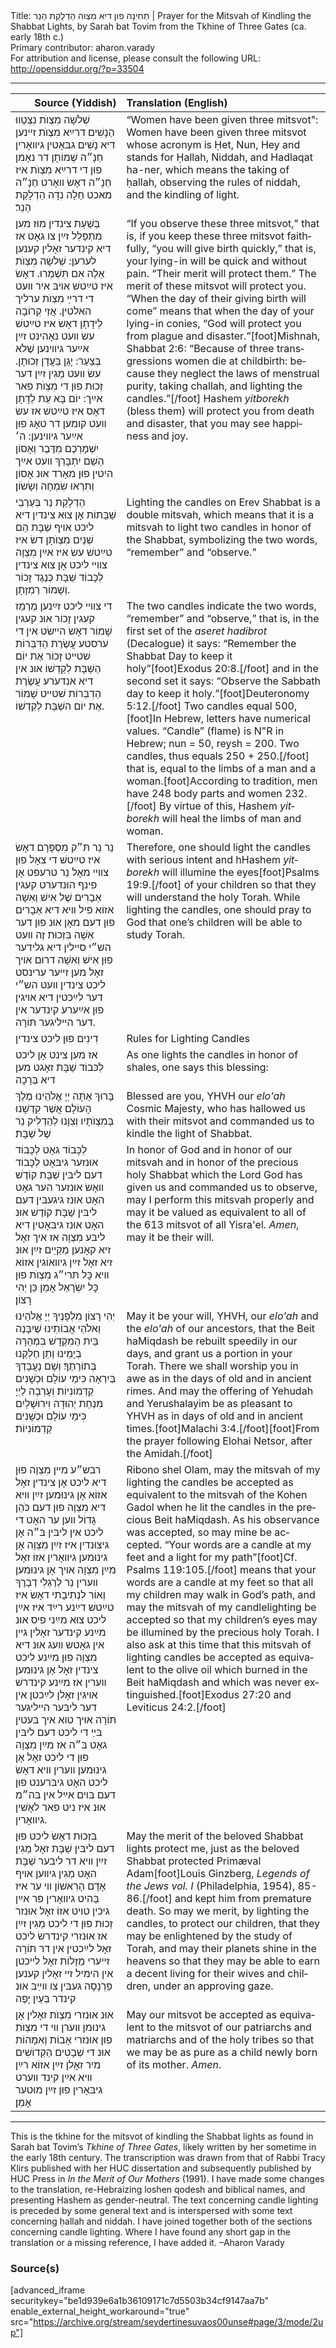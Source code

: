 <html>
<head></head>
<body>
Title: תְחִינָה פון דיא מִצְוה הַדְלָקַת הַנֵר | Prayer for the Mitsvah of Kindling the Shabbat Lights, by Sarah bat Tovim from the Tkhine of Three Gates (ca. early 18th c.)<br />
Primary contributor: aharon.varady<br />
For attribution and license, please consult the following URL: <a href="http://opensiddur.org/?p=33504">http://opensiddur.org/?p=33504</a>
<p />
<hr />

<table style="margin-left: auto;margin-right: auto;" class="draggable">
<thead><tr><th id="x" style="text-align: right;">Source (Yiddish)</th><th style="text-align: left;">Translation (English)</th></tr></thead>
<tbody>
<tr><td style="vertical-align:top;">
<div class="yiddish" lang="yi">
שְׁלֹשָה מִצְוֺת נִצְטַווּ הַנָשִׁים דרײַא מִצְוֺת זײנען דיא נָשִׁים גבּאָטין גיװאָרין חַנָ״ה שְׁמוֹתָן דר נאָמן פוּן די דרײַא מִצְוֺת איז חַנָ״ה דאָשׂ װאָרט חַנָ״ה מאכט חַלָה נִדָה הַדְלָקַת הַנֵר׃
</div></td>

<td style="vertical-align:top;">
<div class="english" lang="en">
“Women have been given three mitsvot": Women have been given three mitsvot whose acronym is Ḥet, Nun, Hey and stands for Ḥallah, Niddah, and Hadlaqat ha-ner, which means the taking of ḥallah, observing the rules of niddah, and the kindling of light.
</div></td></tr>


<tr><td style="vertical-align:top;">
<div class="yiddish" lang="yi">
בְּשַׁעַת צינדין מוּז מען מִתְפַּלֵל זײַן צו גאָט אז דיא קינדער זאָלין קענען לערען: שְׁלֹשָה מִצְוֺת אֵלֶה אִם תִּשְׁמְרוּ. דאָשׂ איז טײַטשׁ אױבּ איר װעט די דרײַ מִצְוֺת ערליך האלטין. אֲזַי קְרוֹבָה לֵידָתָן דאָשׂ איז טײַטשׁ עשׂ װעט נאָהינט זײַן אײַער גיװינען שֶׁלֹא בְּצַעַר: יָגֵן בַּעֲדָן זְכוּתָן. עשׂ װעט מַגִין זײַן דער זְכוּת פוּן די מִצְוֺת פאר אײַך: יוֹם בָּא עֵת לֵדָתָן דאָס איז טײַטשׁ אז עשׂ װעט קומען דר טאָג פוּן אײַער גיװינען: ה׳ יִשְׁמָרְכֶם מִדֶּבֶר וְאָסוֹן הַשֵׁם יִתְבָּרֵךְ װעט אײַך היטין פוּן מאָרד אוּנ אָסוֹן וְתִרְאוּ שִׂמְחָה וְשָׂשׂוֹן׃
</div></td>

<td style="vertical-align:top;">
<div class="english" lang="en">
“If you observe these three mitsvot," that is, if you keep these three mitsvot faithfully, “you will give birth quickly,” that is, your lying-in will be quick and without pain. “Their merit will protect them.” The merit of these mitsvot will protect you. “When the day of their giving birth will come” means that when the day of your lying-in conies, “God will protect you from plague and disaster.”[foot]Mishnah, Shabbat 2:6: “Because of three transgressions women die at childbirth: because they neglect the laws of menstrual purity, taking challah, and lighting the candles.”[/foot] Hashem <em>yitborekh</em> (bless them) will protect you from death and disaster, that you may see happiness and joy.
</div></td></tr>


<tr><td style="vertical-align:top;">
<div class="yiddish" lang="yi">
הַדְלָקַת נֵר בְּעַרְבֵי שַׁבָּתוֹת אָן צוּא צינדין דיא ליכט אױף שַׁבָּת הֵם שְׁנַיִם מִצְוֺתָן דשׂ איז טײַטשׁ עשׂ איז אײַן מִצְוָה צװײ ליכט אָן צוּא צינדין לְכָּבוֹד שַׁבָּת כְּנֶגֶד זָכוֹר וְשָׁמוֹר רְמִזָתָן. 
</div></td>

<td style="vertical-align:top;">
<div class="english" lang="en">
Lighting the candles on Erev Shabbat is a double mitsvah, which means that it is a mitsvah to light two candles in honor of the Shabbat, symbolizing the two words, “remember” and “observe.”
</div></td></tr>


<tr><td style="vertical-align:top;">
<div class="yiddish" lang="yi">
די צװײ ליכט זײַנען מְרַמֵז קעגין זָכוֹר אוּנ קעגין שָׁמוֹר דאָשׂ הײשׂט אין די ערסטע עֲשֶׂרֶת הַדִבְּרוֹת שׁטײט זָכוֹר אֶת יוֹם הַשַׁבָּת לְקַדְשׁוֹ אוּנ אין דיא אנדערע עֲשֶׂרֶת הַדִבְּרוֹת שׁטײט שָׁמוֹר אֶת יוֹם השַׁבָּת לְקַדְשׁוֹ.
</div></td>

<td style="vertical-align:top;">
<div class="english" lang="en">
The two candles indicate the two words, “remember” and “observe,” that is, in the first set of the <em>aseret hadibrot</em> (Decalogue) it says: “Remember the Shabbat Day to keep it holy”[foot]Exodus 20:8.[/foot] and in the second set it says: “Observe the Sabbath day to keep it holy.”[foot]Deuteronomy 5:12.[/foot] Two candles equal 500,[foot]In Hebrew, letters have numerical values. “Candle” (flame) is N"R in Hebrew; nun = 50, reysh = 200. Two candles, thus equals 250 + 250.[/foot] that is, equal to the limbs of a man and a woman.[foot]According to tradition, men have 248 body parts and women 232.[/foot] By virtue of this, Hashem <em>yitborekh</em> will heal the limbs of man and woman.
</div></td></tr>


<tr><td style="vertical-align:top;">
<div class="yiddish" lang="yi">
נֵר נֵר תּ״ק מִסְפָּרָם דאָשׂ איז טײַטשׁ די צאָל פוּן צװײ מאָל נֵר טרעפט אָן פינף הוּנדערט קעגין אֵבָרִים שֶׁל אִישׁ וְאִשָׁה אזוֹא פיל װיא דיא אֵבָרִים פוּן דעם מאָן אוּנ פוּן דער אִשָׁה בִּזְכוּת זֶה װעט הש״י סײלין דיא גלידער פוּן אִישׁ וְאִשָׁה דרוּם אױך זאָל מען זײער ערינסט ליכט צינדין װעט הש״י דער לײַכטין דיא אױגין פוּן אײַערע קינדער אין דער הײליגער תּוֹרָה. 
</div></td>

<td style="vertical-align:top;">
<div class="english" lang="en">
Therefore, one should light the candles with serious intent and hHashem <em>yitborekh</em> will illumine the eyes[foot]Psalms 19:9.[/foot] of your children so that they will understand the holy Torah. While lighting the candles, one should pray to God that one’s children will be able to study Torah. 
</div></td></tr>


<tr><td style="vertical-align:top;">
<div class="yiddish" lang="yi">
דִינִים פוּן ליכט צינדין
</div></td>

<td style="vertical-align:top;">
<div class="english" lang="en">
Rules for Lighting Candles
</div></td></tr>


<tr><td style="vertical-align:top;">
<div class="yiddish" lang="yi">
אז מען צינט אָן ליכט לְכּבוֹד שַׁבָּת זאָגט מען דיא בְּרָכָה 
</div></td>

<td style="vertical-align:top;">
<div class="english" lang="en">
As one lights the candles in honor of shales, one says this blessing: 
</div></td></tr>


<tr><td style="vertical-align:top;">
<div class="liturgy" lang="he">
בָּרוּךְ אַתָּה 
יְיָ אֱלֹהֵינוּ 
מֶלֶךְ הָעוֹלָם 
אֲשֶׁר קִדְשָׁנוּ בְּמִצְוֺתָיו 
וְצִוָנוּ לְהַדְלִיק נֵר שֶׁל שַׁבָּת׃
</div></td>

<td style="vertical-align:top;">
<div class="english" lang="en">
Blessed are you, 
YHVH our <em>elo'ah</em>
Cosmic Majesty, 
who has hallowed us with their mitsvot 
and commanded us to kindle the light of Shabbat.
</div></td></tr>


<tr><td style="vertical-align:top;">
<div class="yiddish" lang="yi">
לְכָּבוֹד גאָט לְכָּבוֹד אוּנזער גיבּאָט לְכָּבוֹד דעם ליבּין שַׁבָּת קוֹדֶשׁ װאָשׂ אוּנזער הער גאָט האָט אוּנז גיגעבּין דעם ליבּין שַׁבָּת קוֹדֶשׁ אוּנ האָט אוּנז גיבּאָטין דיא ליבּע מִצְוָה אז איך זאָל זיא קאָנען מְקַיֵים זײַן אוּנ זיא זאָל זײַן גיװאוֹגין אזוֹא װיא כׇּל תּרי״ג מִצְוֺת פוּן כׇּל יִשְׂרָאֵל אָמֵן כֵּן יְהִי רָצוֹן׃
</div></td>

<td style="vertical-align:top;">
<div class="english" lang="en">
In honor of God and in honor of our mitsvah and in honor of the precious holy Shabbat which the Lord God has given us and commanded us to observe, may I perform this mitsvah properly and may it be valued as equivalent to all of the 613 mitsvot of all Yisra'el. <em>Amen</em>, may it be their will.
</div></td></tr>


<tr><td style="vertical-align:top;">
<div class="liturgy" lang="he">
יְהִי רָצוֹן מִלְפָנֶיךָ יְיָ אֱלֹהֵינוּ וֵאלֹהֵי אֲבוֹתֵינוּ שֶׁיִבָּנֶה בֵּית הַמִקְדָשׁ בִּמְהֵרָה בְיָמֵינוּ וְתֵן חֶלְקֵנוּ בְּתוֹרָתֶךָ׃ וְשָׁם נַעֲבָדְךָ בְּיִרְאָה כִּימֵי עוֹלָם וּכְשָׁנִים קַדְמוֹנִיוֹת׃ וְעָרְבָה לַיְיָ מִנְחַת יְהוּדָה וִירוּשָׁלַיִם כִּימֵי עוֹלָם וּכְשָׁנִים קַדְמוֹנִיוֹת׃
</div></td>

<td style="vertical-align:top;">
<div class="english" lang="en">
May it be your will, YHVH, our <em>elo'ah</em> and the <em>elo'ah</em> of our ancestors, that the Beit haMiqdash be rebuilt speedily in our days, and grant us a portion in your Torah. There we shall worship you in awe as in the days of old and in ancient rimes. And may the offering of Yehudah and Yerushalayim be as pleasant to YHVH as in days of old and in ancient times.[foot]Malachi 3:4.[/foot][foot]From the prayer following Elohai Netsor, after the Amidah.[/foot]
</div></td></tr>


<tr><td style="vertical-align:top;">
<div class="yiddish" lang="yi">
רבש״ע מײן מִצְוָה פוּן דיא ליכט אָן צינדין זאָל אזוֹא אָן גינוּמען זײַן װיא דיא מִצְוָה פוּן דעם כֹּהֵן גָדוֹל װען ער האָט די ליכט אין ליבּין בּ״ה אָן גיצוּנדין איז זײַן מִצְוָה אָן גינוּמען גיװאָרין אזוֹ זאָל מײַן מִצְוָה אױך אָן גינוּמען װערין נֵר לְרַגְלִי דְבָרֶךָ וְאוֹר לִנְתִיבָתִי דאָשׂ איז טײַטשׁ דײַנע רײַד איז אײַן ליכט צוּא מײַני פיס אוּנ מײַנע קינדער זאָלין גײן אין גאָטש װעג אוּנ דיא מִצְוָה פוּן מײַנע ליכט צינדין זאָל אָן גינוּמען װערין אז מײַנע קינדרשׁ אױגין זאָלן לײַכטן אין דער ליבּער הײליגער תּוֹרָה אױך טוא איך בּעטין בּײַ די ליכט דעם ליבּין גאָט בּ״ה אז מײַן מִצְוָה פוּן די ליכט זאָל אָן גינוּמען װערין װיא דאָשׂ ליכט האָט גיבּרענט פוּן דעם בּױם אײַל אין בּה״מ אוּנ איז ניט פאר לאָשׁין גיװאָרין.
</div></td>

<td style="vertical-align:top;">
<div class="english" lang="en">
Ribono shel Olam, may the mitsvah of my lighting the candles be accepted as equivalent to the mitsvah of the Kohen Gadol when he lit the candles in the precious Beit haMiqdash. As his observance was accepted, so may mine be accepted. “Your words are a candle at my feet and a light for my path”[foot]Cf. Psalms 119:105.[/foot] means that your words are a candle at my feet so that all my children may walk in God’s path, and may the mitsvah of my candlelighting be accepted so that my children’s eyes may be illumined by the precious holy Torah. I also ask at this time that this mitsvah of lighting candles be accepted as equivalent to the olive oil which burned in the Beit haMiqdash and which was never extinguished.[foot]Exodus 27:20 and Leviticus 24:2.[/foot]
</div></td></tr>


<tr><td style="vertical-align:top;">
<div class="yiddish" lang="yi">
בִּזְכוּת דאָשׂ ליכט פוּן דעם ליבּין שַׁבָּת זאָל מַגִין זײַן װיא דר ליבער שַׁבָּת האָט מַגִין גיװען אױף אָדָם הָרִאשׁוֹן װי ער איז בַּהיט גיװאָרין פר אײַן גיכין טױט אזוֹ זאָל אוּנזר זְכוּת פוּן די ליכט מַגִין זײַן אז אוּנזרי קינדרשׂ ליכט זאָל לײַכטין אין דר תּוֹרָה זײערי מַזָלוֹת זאָל לײכטן אין הימיל זײ זאָלין קענען פַּרְנָסָה געבּין צו װײַבּ אוּנ קינדר בְּעַיִן יָפֶה 
</div></td>

<td style="vertical-align:top;">
<div class="english" lang="en">
May the merit of the beloved Shabbat lights protect me, just as the beloved Shabbat protected Primæval Adam[foot]Louis Ginzberg, <em>Legends of the Jews vol. I</em> (Philadelphia, 1954), 85-86.[/foot] and kept him from premature death. So may we merit, by lighting the candles, to protect our children, that they may be enlightened by the study of Torah, and may their planets shine in the heavens so that they may be able to earn a decent living for their wives and children, under an approving gaze.
</div></td></tr>


<tr><td style="vertical-align:top;">
<div class="yiddish" lang="yi">
אוּנ אוּנזרי מִצְוֺת זאָלין אָן גינוּמן װערן װי די מִצְוֺת פוּן אוּנזרי אָבוֹת וְאִמָהוֹת אוּנ די שְׁבָטִים הַקְדוֹשִׁים מיר זאָלן זײַן אזוֹא רײַן װיא אײַן קינד װערט גיבּאָרין פוּן זײַן מוּטער אָמֵן׃
</div></td>

<td style="vertical-align:top;">
<div class="english" lang="en">
May our mitsvot be accepted as equivalent to the mitsvot of our patriarchs and matriarchs and of the holy tribes so that we may be as pure as a child newly born of its mother. <em>Amen</em>.
</div></td></tr>
</tbody></table>

<hr />

This is the tkhine for the mitsvot of kindling the Shabbat lights as found in Sarah bat Tovim’s <em>Tkhine of Three Gates</em>, likely written by her sometime in the early 18th century. The transcription was drawn from that of Rabbi Tracy Klirs published with her HUC dissertation and subsequently published by HUC Press in <em>In the Merit of Our Mothers</em> (1991). I have made some changes to the translation, re-Hebraizing loshen qodesh and biblical names, and presenting Hashem as gender-neutral. The text concerning candle lighting is preceded by some general text and is interspersed with some text concerning ḥallah and niddah. I have joined together both of the sections concerning candle lighting. Where I have found any short gap in the translation or a missing reference, I have added it. –Aharon Varady

<h3>Source(s)</h3>

[advanced_iframe securitykey="be1d939e6a1b36109171c7d5503b34cf9147aa7b" enable_external_height_workaround="true" src="https://archive.org/stream/seydertinesuvaos00unse#page/3/mode/2up"]

&nbsp;
</body>
</html>